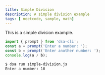 ```yaml
---
title: Simple Division
description: A simple division example
tags: [ neetcode, sample, math]
---
```




This is  a simple division example.

```js
import { prompt } from 'dsa-cli';
const a = prompt('Enter a number: ');
const b = prompt('Enter another number: ');
console.log(a / b);
```

```bash
$ dsa run simple-division.js
Enter a number: 10
```
